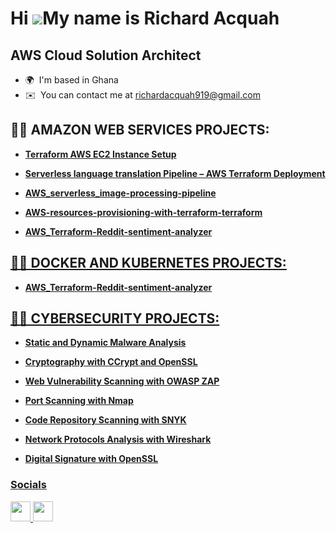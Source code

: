 Hi ![](https://user-images.githubusercontent.com/18350557/176309783-0785949b-9127-417c-8b55-ab5a4333674e.gif)My name is Richard Acquah
======================================================================================================================================


AWS Cloud Solution Architect
----------------------------

* 🌍  I'm based in Ghana
* ✉️  You can contact me at [richardacquah919@gmail.com](mailto:richardacquah919@gmail.com)

##

<h2>👨‍💻 AMAZON WEB SERVICES PROJECTS:</h2>

- <a href="https://github.com/richard-acquah/First-terraform-script-deployment-on-AWS"><b>Terraform AWS EC2 Instance Setup</b>

- <a href="https://github.com/richard-acquah/transalation_pipeline"><b>Serverless language translation Pipeline – AWS Terraform Deployment</b>

- <a href="https://github.com/richard-acquah/AWS_serverless_image-processing-pipeline"><b>AWS_serverless_image-processing-pipeline</b>

- <a href="https://github.com/richard-acquah/AWS-resources-provisioning-with-terraform-terraform"><b>AWS-resources-provisioning-with-terraform-terraform</b>

- <a href="https://github.com/richard-acquah/AWS_Terraform-Reddit-sentiment-analyzer"><b>AWS_Terraform-Reddit-sentiment-analyzer</b>

##

<h2>👨‍💻 DOCKER AND KUBERNETES PROJECTS:</h2>

- <a href="https://github.com/richard-acquah/AWS_Terraform-Reddit-sentiment-analyzer"><b>AWS_Terraform-Reddit-sentiment-analyzer</b>







##

<h2>👨‍💻 CYBERSECURITY PROJECTS:</h2>

- <a href="https://github.com/richard-acquah/Malware-Analysis-Lab"><b>Static and Dynamic Malware Analysis</b>

- <a href="https://github.com/richard-acquah/Cryptography-Lab"><b>Cryptography with CCrypt and OpenSSL</b>

- <a href="https://github.com/richard-acquah/Web-Vulnerability-Scanning-Lab"><b>Web Vulnerability Scanning with OWASP ZAP</b>

- <a href="https://github.com/richard-acquah/Port-Scanning-Lab/blob/main/README.md"><b>Port Scanning with Nmap</b>

- <a href="https://github.com/richard-acquah/Code-Repository-Scanning-With-SNYK-Lab"><b>Code Repository Scanning with SNYK</b>

- <a href="https://github.com/richard-acquah/Network-Protocol-Analyzers-Wireshark-Lab"><b>Network Protocols Analysis with Wireshark</b>

- <a href="https://github.com/richard-acquah/Digital-Signature-with-OpenSSL/blob/main/README.md"><b>Digital Signature with OpenSSL</b>

### Socials

<p align="left"> <a href="https://www.github.com/richard-acquah" target="_blank" rel="noreferrer"> <picture> <source media="(prefers-color-scheme: dark)" srcset="https://raw.githubusercontent.com/danielcranney/readme-generator/main/public/icons/socials/github-dark.svg" /> <source media="(prefers-color-scheme: light)" srcset="https://raw.githubusercontent.com/danielcranney/readme-generator/main/public/icons/socials/github.svg" /> <img src="https://raw.githubusercontent.com/danielcranney/readme-generator/main/public/icons/socials/github.svg" width="32" height="32" /> </picture> </a> <a href="https://www.linkedin.com/in/richard-acquah-a34b211a2/" target="_blank" rel="noreferrer"> <picture> <source media="(prefers-color-scheme: dark)" srcset="https://raw.githubusercontent.com/danielcranney/readme-generator/main/public/icons/socials/linkedin-dark.svg" /> <source media="(prefers-color-scheme: light)" srcset="https://raw.githubusercontent.com/danielcranney/readme-generator/main/public/icons/socials/linkedin.svg" /> <img src="https://raw.githubusercontent.com/danielcranney/readme-generator/main/public/icons/socials/linkedin.svg" width="32" height="32" /> </picture> </a></p>

